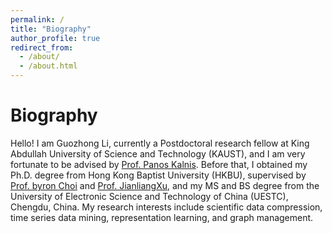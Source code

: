 ```yaml
---
permalink: /
title: "Biography"
author_profile: true
redirect_from: 
  - /about/
  - /about.html
---
```


Biography
======

Hello! I am Guozhong Li, currently a Postdoctoral research fellow at King Abdullah University of Science and Technology (KAUST), and I am very fortunate to be advised by [Prof. Panos Kalnis](https://scholar.google.com/citations?user=-NdSrrYAAAAJ). 
Before that, I obtained my Ph.D. degree from Hong Kong Baptist University (HKBU), supervised by [Prof. byron Choi](https://www.comp.hkbu.edu.hk/~bchoi/) and [Prof. JianliangXu](https://www.comp.hkbu.edu.hk/~xujl/), and my MS and BS degree from the University of Electronic Science and Technology of China (UESTC), Chengdu, China. 
My research interests include scientific data compression, time series data mining, representation learning, and graph management.
